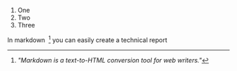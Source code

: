 1. One
2. Two
3. Three

In markdown  [^1] you can easily create a technical report

[^1]: _"Markdown is a text-to-HTML conversion tool for web writers."_
